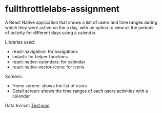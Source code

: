 # fullthrottlelabs-assignment

A React Native application that shows a list of users and time ranges during which they were active on the a day, with an option to view all the periods of
activity for different days using a calendar.

Libraries used:
* react-navigation: for navigations
* lodash: for helper functions
* react-native-calendars: for calendar
* react-native-vector-icons: for icons

Screens:
* Home screen: shows the list of users
* Detail screen: shows the time ranges of each users activities with a calendar

Data format:
[Test.json](Test.json)
